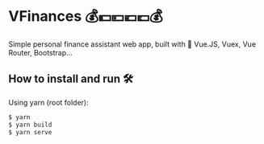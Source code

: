 # VFinances 💰💵💴💶💷💰

Simple personal finance assistant web app, built with 💚 Vue.JS, Vuex, Vue Router, Bootstrap...

## How to install and run 🛠
Using yarn (root folder):

```bash
$ yarn
$ yarn build
$ yarn serve
```

